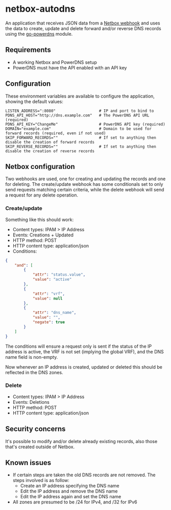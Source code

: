 # netbox-autodns

An application that receives JSON data from a [Netbox webhook](https://demo.netbox.dev/static/docs/additional-features/webhooks/) and uses the data to create, update and delete forward and/or reverse DNS records using the [go-powerdns](https://github.com/joeig/go-powerdns) module.

## Requirements

- A working Netbox and PowerDNS setup
- PowerDNS must have the API enabled with an API key

## Configuration

These environment variables are available to configure the application, showing the default values:

```
LISTEN_ADDRESS=":8080"                   # IP and port to bind to
PDNS_API_HOST="http://dns.example.com"   # The PowerDNS API URL (required)
PDNS_API_KEY="ChangeMe"                  # PowerDNS API key (required)
DOMAIN="example.com"                     # Domain to be used for forward records (required, even if not used)
SKIP_FORWARD_RECORDS=""                  # If set to anything then disable the creation of forward records
SKIP_REVERSE_RECORDS=""                  # If set to anything then disable the creation of reverse records
```

## Netbox configuration

Two webhooks are used, one for creating and updating the records and one for deleting. The create/update webhook has some conditionals set to only send requests matching certain criteria, while the delete webhook will send a request for any delete operation.

### Create/update

Something like this should work:

- Content types: IPAM > IP Address
- Events: Creations + Updated
- HTTP method: POST
- HTTP content type: application/json
- Conditions:
```json
{
	"and": [
		{
			"attr": "status.value",
			"value": "active"
		},
		{
			"attr": "vrf",
			"value": null
		},
		{
			"attr": "dns_name",
			"value": "",
			"negate": true
		}
	]
}
```

The conditions will ensure a request only is sent if the status of the IP address is active, the VRF is not set (implying the global VRF), and the DNS name field is non-empty.

Now whenever an IP address is created, updated or deleted this should be reflected in the DNS zones.

### Delete

- Content types: IPAM > IP Address
- Events: Deletions
- HTTP method: POST
- HTTP content type: application/json

## Security concerns

It's possible to modify and/or delete already existing records, also those that's created outside of Netbox.

## Known issues

- If certain steps are taken the old DNS records are not removed. The steps involved is as follow:
    - Create an IP address specifying the DNS name
    - Edit the IP address and remove the DNS name
    - Edit the IP address again and set the DNS name
- All zones are presumed to be /24 for IPv4, and /32 for IPv6
